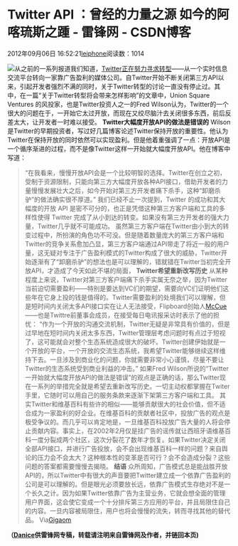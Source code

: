 
# Twitter API ：曾经的力量之源 如今的阿喀琉斯之踵 - 雷锋网 - CSDN博客


2012年09月06日 16:52:21[leiphone](https://me.csdn.net/leiphone)阅读数：1014


![](http://www.leiphone.com/wp-content/uploads/2012/09/open.jpg)从之前的一系列报道我们知道，[Twitter正在努力寻求转型](http://www.leiphone.com/0821-danice-twitter-crossroads.html)——从一个实时信息交流平台转向一家靠广告盈利的媒体公司。自Twitter开始不断关闭第三方API以来，引起开发者强烈不满的同时，关于Twitter转型的讨论一直没有停止过。其中，在一篇“关于Twitter转型将会带来怎样影响”的文章中，Union
 Square Ventures 的风投家，也是Twitter投资人之一的Fred Wilson认为，Twitter的一个很大的问题在于，一开始它太过开放，而现在又绞尽脑汁去关闭很多东西，前后反差太大，让开发者一时难以接受。
**Twitter大幅度开放API的做法是错误的**
Wilson是Twitter的早期投资者，写过好几篇博客论述Twitter保持开放的重要性。他认为Twitter在保持开放的同时依然可以实现盈利。但是他着重强调了一点：开放API是一个循序渐进的过程，而不是像Twitter这样一开始就大幅度开放API。他在博客中写道：
> “在我看来，慢慢开放API会是一个比较明智的选择。Twitter在创立之初，受制于资源限制，只能向第三方大幅度开放各种API接口，借助开发者的力量慢慢发展壮大之后，如今开始对第三方开发者痛下杀手，这种“卸磨杀驴”的做法确实很不厚道。”
我们已经不止一次提到，Twitter 的成功和其大幅度的开放 API 是密不可分的，也正是凭借这种第三方客户端和工具的多样性使得 Twitter 完成了从小到达的转变。如果没有第三方开发者的强大力量，Twitter几乎就不可能成功。
虽然第三方客户端在Twitter由小到大的转变过程中，所扮演的角色功不可没。但是随着数量庞大的第三方客户端和Twitter的竞争关系愈加凸显，第三方客户端通过API带走了将近一般的用户量，这无疑对专注于广告盈利模式的Twitter构成了很大的威胁，Twitter开始逐渐有了“卸磨杀驴”的想法也是可以理解的，错就错在Twitter当初完全开放API，才造成了今天如此不堪的局面，
**Twitter希望重新改写历史**
从某种程度上来说，Twitter对第三方客户端痛下杀手实属无奈之举，因为Twitter当前迫切需要盈利——特别是要达到VC们的期望，需要向VC们证明他们这些年在它身上投的钱是值得的。Twitter需要盈利的处境我们可以理解，但是短时间内关闭太多API接口实在让人无法接受，Flipboard创始人[McCue](http://www.leiphone.com/0906-danice-mike-mccue-twitter.html)——也是Twittre前董事会成员，在接受每日电讯报采访时表示了他的担忧：
> “作为一个开放的沟通交流机制，Twitter无疑是非常具有价值的，但是过早地在短时间内关闭太多东西，Twitter管理层考虑问题时有点过于短视了，这可能就会对整个生态系统造成很大的破坏。Twitter创建伊始就是一个开放的平台，一个开放的交流生态系统，我希望Twitter能够继续这样维持下去。一旦涉及到商业化的问题，你就需要非常小心谨慎，尽量不要让Twitter的生态系统受到商业利益的冲击。”
如果Fred Wilson所说的“Twitter一开始就大幅度开放API的做法是错误”的观点是正确的话，那么Twitter现在一系列的举措完全就是希望去重新改写历史。一切主动权都掌握在Twiter手里，它随时可以用自己的服务条款来逐渐下架第三方客户端和工具。
其实Twitter和维基百科有些许的相似——能够贡献很大的社会价值，但不适合成为一家盈利的好企业。在维基百科的贡献者社区中，投放广告的观点是极受争议的。而几乎可以肯定地是，一旦维基百科投放广告大量的人将会停止贡献内容。事实上，在2002年2月仅是挂广告的谣传就让西班牙语维基百科一度分裂成两个社区，这次分裂花了数年才恢复。如果Twitter决定关闭全部API接口，并进行广告投放，会不会出现维基百科一样的问题？来自舆论的压力会不会太大？这种根本性的变革是否可行？会不会造成分裂？这些问题的答案都需要慢慢去揭晓。
**结语**
众所周知，广告模式总是能战胜开放API的，所以Twitter中有很大的声音要把Twitter建立成一个依靠广告盈利的公司是可以理解的。但是眼光必须要放长远，依靠广告模式生存绝对不是一个长久之计。因为如果Twitter依靠广告为主营业务，它就会想全面的管理用户界面，这会使它变成一个十分排斥第三方应用的平台，并且局限住自己的内容。一旦内容被局限住，用户也将会慢慢的流失，转而寻找其他的替代品。
Via[Gigaom](http://gigaom.com/2012/09/05/being-open-the-source-of-twitters-power-and-its-achilles-heel/)

**（****[Danice](http://www.leiphone.com/author/danice)****供****雷锋网****专稿，转载请注明来自雷锋网及作者，并链回本页)**

